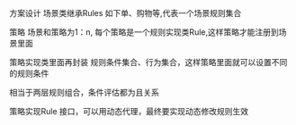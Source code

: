 方案设计
场景类继承Rules 如下单、购物等,代表一个场景规则集合

策略 场景和策略为1：n,
每个策略是一个规则实现类Rule,这样策略才能注册到场景里面

策略实现类里面再封装 规则条件集合、行为集合，这样策略里面就可以设置不同的规则条件

相当于两层规则组合，条件评估都为且关系

策略实现Rule 接口，可以用动态代理，最终要实现动态修改规则生效
